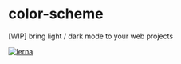 # color-scheme
[WIP] bring light / dark mode to your web projects

[![lerna](https://img.shields.io/badge/maintained%20with-lerna-cc00ff.svg)](https://lerna.js.org/)
